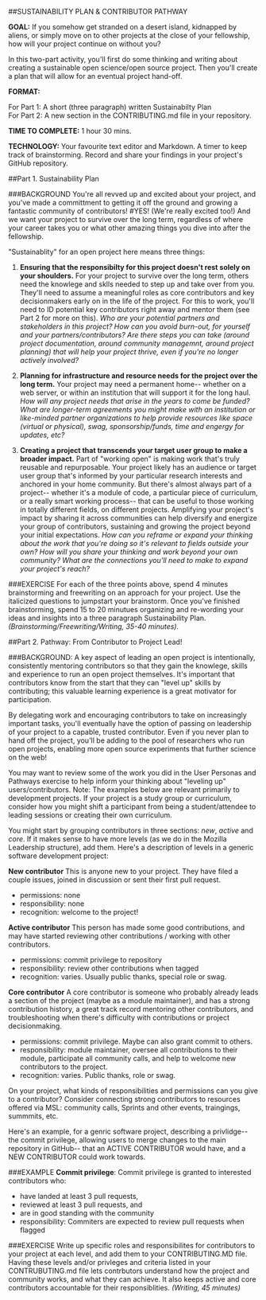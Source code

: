 ##SUSTAINABILITY PLAN & CONTRIBUTOR PATHWAY

**GOAL:** If you somehow get stranded on a desert island, kidnapped by aliens, or simply move on to other projects at the close of your fellowship, how will your project continue on without you? 

In this two-part activity, you'll first do some thinking and writing about creating a sustainable open science/open source project. Then you'll create a plan that will allow for an eventual project hand-off. 

**FORMAT:** 

For Part 1: A short (three paragraph) written Sustainabilty Plan  
For Part 2: A new section in the CONTRIBUTING.md file in your repository.

**TIME TO COMPLETE:** 1 hour 30 mins.

**TECHNOLOGY:** Your favourite text editor and Markdown. A timer to keep track of brainstorming. Record and share your findings in your project's GitHub repository.

##Part 1. Sustainability Plan

###BACKGROUND
You're all revved up and excited about your project, and you've made a committment to getting it off the ground and growing a fantastic community of contributors!
#YES! 
(We're really excited too!) And we want your project to survive over the long term, regardless of where your career takes you or what other amazing things you dive into after the fellowship.  

"Sustainablity" for an open project here means three things: 

1. **Ensuring that the responsibilty for this project doesn't rest solely on your shoulders.** For your project to survive over the long term, others need the knowlege and sklls needed to step up and take over from you. They'll need to assume a meaningful roles as core contributors and key decisionmakers early on in the life of the project. For this to work, you'll need to ID potential key contributors right away and mentor them (see Part 2 for more on this). *Who are your potential partners and stakeholders in this project? How can you avoid burn-out, for yourself and your partners/contributors? Are there steps you can take (around project documentation, around community managemnt, around project planning) that will help your project thrive, even if you're no longer actively involved?* 

2. **Planning for infrastructure and resource needs for the project over the long term.** Your project may need a permanent home-- whether on a web server, or within an institution that will support it for the long haul. *How will any project needs that arise in the years to come be funded? What are longer-term agreements you might make with an institution or like-minded partner organizations to help provide resources like space (virtual or physical), swag, sponsorship/funds, time and engergy for updates, etc?*

3. **Creating a project that transcends your target user group to make a broader impact.** Part of "working open" is making work that's truly reusable and repurposable. Your project likely has an audience or target user group that's informed by your particular research interests and anchored in your home community. But there's almost always part of a project-- whether it's a module of code, a particular piece of curriculum, or a really smart working process-- that can be useful to those working in totally different fields, on different projects. Amplifying your project's impact by sharing it across communities can help diversify and energize your group of contributors, sustaining and growing the project beyond your initial expectations.  *How can you reframe or expand your thinking about the work that you're doing so it's relevant to fields outside your own? How will you share your thinking and work beyond your own community? What are the connections you'll need to make to expand your project's reach?*  
 
###EXERCISE
For each of the three points above, spend 4 minutes brainstorming and freewriting on an approach for your project. Use the italicized questions to jumpstart your brainstorm. Once you've finished brainstorming, spend 15 to 20 minutues organizing and re-wording your ideas and insights into a three paragraph Sustainability Plan. *(Brainstorming/Freewriting/Writing, 35-40 minutes).*

##Part 2. Pathway: From Contributor to Project Lead!

###BACKGROUND: 
A key aspect of leading an open project is intentionally, consistently mentoring contributors so that they gain the knowlege, skills and experience to run an open project themselves. It's important that contributors know from the start that they can "level up" skills by contributing; this valuable learning experience is a great motivator for participation. 

By delegating work and encouraging contributors to take on increasingly important tasks, you'll eventually have the option of passing on leadership of your project to a capable, trusted contributor. Even if you never plan to hand off the project, you'll be adding to the pool of researchers who run open projects, enabling more open source experiments that further science on the web! 

You may want to review some of the work you did in the User Personas and Pathways exercise to help inform your thinking about "leveling up" users/contributors. Note: The examples below are relevant primarily to development projects. If your project is a study group or curriculum, consider how you might shift a participant from being a student/attendee to leading sessions or creating their own curriculum.

You might start by grouping contributors in three sections: *new*, *active* and *core*. If it makes sense to have more levels (as we do in the Mozilla Leadership structure), add them. Here's a description of levels in a generic software development project:

**New contributor**
This is anyone new to your project. They have filed a couple issues, joined in discussion or sent their first pull request.

* permissions: none
* responsibility: none
* recognition: welcome to the project! 

**Active contributor**
This person has made some good contributions, and may have started reviewing other contributions / working with other contributors.

* permissions: commit privilege to repository
* responsibility: review other contributions when tagged
* recognition: varies. Usually public thanks, special role or swag.

**Core contributor**
A core contributor is someone who probably already leads a section of the project (maybe as a module maintainer), and has a strong contribution history, a great track record  mentoring other contributors, and troubleshooting when there's difficulty with contributions or project decisionmaking.

* permissions: commit privilege. Maybe can also grant commit to others.
* responsibility: module maintainer, oversee all contributions to their module, participate all community calls, and help to welcome new contributors to the project. 
* recognition: varies. Public thanks, role or swag.

On your project, what kinds of responsibilities and permissions can you give to a contributor?  Consider connecting strong contributors to resources offered via MSL: community calls, Sprints and other events, traingings, summmits, etc. 

Here's an example, for a genric software project,  describing a privlidge-- the commit privilege, allowing users to merge changes to the main repository in GitHub-- that an ACTIVE CONTRIBUTOR would have, and a NEW CONTRIBUTOR could work towards. 

###EXAMPLE
**Commit privilege**: Commit privilege is granted to interested contributors who:

* have landed at least 3 pull requests,
* reviewed at least 3 pull requests, and
* are in good standing with the community
* responsibility: Commiters are expected to review pull requests when flagged

###EXERCISE
Write up specific roles and responsibilites for contributors to your project at each level, and add them to your CONTRIBUTING.MD file. Having these levels and/or privleges and criteria listed in your CONTRUBUTING.md file lets contrbutors understand how the project and community works, and what they can achieve. It also keeps active and core contributors accountable for their responsiblities. *(Writing, 45 minutes)*








